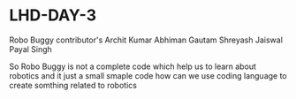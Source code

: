 # LHD-DAY-3
Robo Buggy
contributor's Archit Kumar Abhiman Gautam Shreyash Jaiswal Payal Singh

So Robo Buggy is not a complete code which help us to learn about robotics and it just a small smaple code how can we use coding language to create somthing related to robotics 
